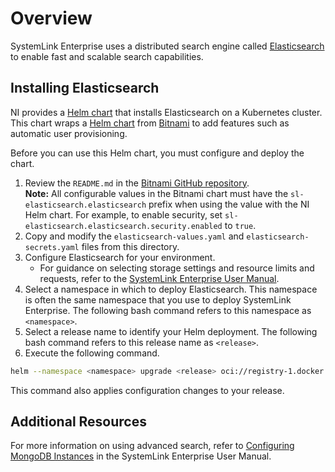 # Overview

SystemLink Enterprise uses a distributed search engine called [Elasticsearch](https://www.elastic.co/elasticsearch) to enable fast and scalable search capabilities.

## Installing Elasticsearch

NI provides a [Helm chart](https://needlink.com) that installs Elasticsearch on a Kubernetes cluster. This chart wraps a [Helm chart](https://github.com/bitnami/charts/tree/main/bitnami/elasticsearch) from [Bitnami](https://bitnami.com/) to add features such as automatic user provisioning.

Before you can use this Helm chart, you must configure and deploy the chart.

1. Review the `README.md` in the [Bitnami GitHub repository](https://github.com/bitnami/charts/blob/main/bitnami/elasticsearch/README.md). 
<br />**Note:** All configurable values in the Bitnami chart must have the `sl-elasticsearch.elasticsearch` prefix when using the value with the NI Helm chart. For example, to enable security, set `sl-elasticsearch.elasticsearch.security.enabled` to `true`.
2. Copy and modify the `elasticsearch-values.yaml` and `elasticsearch-secrets.yaml` files from this directory.
3. Configure Elasticsearch for your environment.
   - For guidance on selecting storage settings and resource limits and requests, refer to the [SystemLink Enterprise User Manual](https://www.ni.com/docs/en-US/bundle/systemlink-enterprise/page/configuring-a-mongodb-instance.html).
4. Select a namespace in which to deploy Elasticsearch. This namespace is often the same namespace that you use to deploy SystemLink Enterprise. The following bash command refers to this namespace as `<namespace>`. 
5. Select a release name to identify your Helm deployment. The following bash command refers to this release name as `<release>`.
6. Execute the following command.

```bash
helm --namespace <namespace> upgrade <release> oci://registry-1.docker.io/ni/systemlinkelasticsearch --install --values elasticsearch-values.yaml --values elasticsearch-secrets.yaml
```

This command also applies configuration changes to your release.

## Additional Resources

For more information on using advanced search, refer to [Configuring MongoDB Instances](https://www.ni.com/docs/en-US/bundle/systemlink-enterprise/page/configuring-a-mongodb-instance.html) in the SystemLink Enterprise User Manual.

